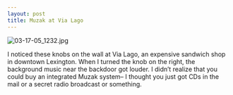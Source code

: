 ```yaml
--- 
layout: post
title: Muzak at Via Lago
---
```

<img src="http://pingswept.org/wp-photos/1156717200.jpeg" alt="03-17-05_1232.jpg" />

I noticed these knobs on the wall at Via Lago, an expensive sandwich shop in downtown Lexington. When I turned the knob on the right, the background music near the backdoor got louder. I didn&#8217;t realize that you could buy an integrated Muzak system&#8211; I thought you just got CDs in the mail or a secret radio broadcast or something.
